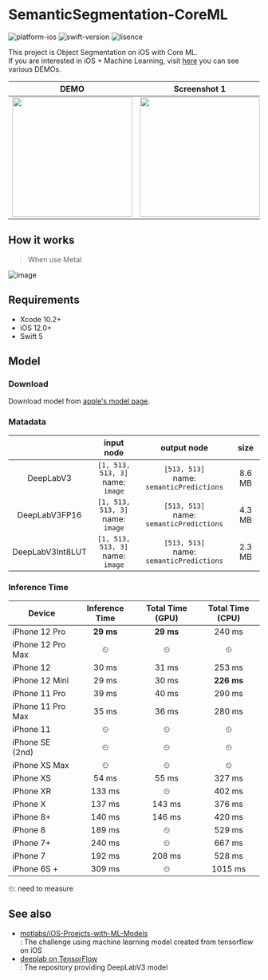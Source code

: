 # SemanticSegmentation-CoreML

![platform-ios](https://img.shields.io/badge/platform-ios-lightgrey.svg)
![swift-version](https://img.shields.io/badge/swift-5.0-red.svg)
![lisence](https://img.shields.io/badge/license-MIT-black.svg)

This project is Object Segmentation on iOS with Core ML.<br>If you are interested in iOS + Machine Learning, visit [here](https://github.com/motlabs/iOS-Proejcts-with-ML-Models) you can see various DEMOs.<br>

| DEMO                                                         | Screenshot 1                                  | Screenshot 2                                  | Screenshot 3                                  |
| ------------------------------------------------------------ | --------------------------------------------- | --------------------------------------------- | --------------------------------------------- |
| <img src="https://user-images.githubusercontent.com/37643248/99242802-167ad280-2843-11eb-959a-5fe3b169d8f0.gif" width=240px> | <img src="resource/IMG_3633.PNG" width=240px> | <img src="resource/IMG_3632.PNG" width=240px> | <img src="resource/IMG_3635.PNG" width=240px> |

## How it works

> When use Metal

![image](https://user-images.githubusercontent.com/37643248/100520189-da9b2200-31df-11eb-928f-db6f503ea4e0.png)

## Requirements

- Xcode 10.2+
- iOS 12.0+
- Swift 5

## Model

### Download

Download model from [apple's model page](https://developer.apple.com/machine-learning/models/).

### Matadata

|                  |             input node              |                 output node                 |  size  |
| :--------------: | :---------------------------------: | :-----------------------------------------: | :----: |
|    DeepLabV3     | `[1, 513, 513, 3]`<br>name: `image` | `[513, 513]`<br>name: `semanticPredictions` | 8.6 MB |
|  DeepLabV3FP16   | `[1, 513, 513, 3]`<br>name: `image` | `[513, 513]`<br>name: `semanticPredictions` | 4.3 MB |
| DeepLabV3Int8LUT | `[1, 513, 513, 3]`<br>name: `image` | `[513, 513]`<br>name: `semanticPredictions` | 2.3 MB |

### Inference Time

| Device            | Inference Time | Total Time (GPU) | Total Time (CPU) |
| ----------------- | :------------: | :--------------: | :--------------: |
| iPhone 12 Pro     |   **29 ms**    |    **29 ms**     |      240 ms      |
| iPhone 12 Pro Max |       ⏲        |        ⏲        |        ⏲        |
| iPhone 12         |     30 ms      |      31 ms       |     253 ms       |
| iPhone 12 Mini    |     29 ms      |      30 ms       |   **226 ms**     |
| iPhone 11 Pro     |     39 ms      |      40 ms       |      290 ms      |
| iPhone 11 Pro Max |     35 ms      |      36 ms       |      280 ms      |
| iPhone 11         |       ⏲        |        ⏲         |        ⏲        |
| iPhone SE (2nd)   |       ⏲        |        ⏲         |        ⏲        |
| iPhone XS Max     |       ⏲        |        ⏲         |        ⏲        |
| iPhone XS         |     54 ms      |      55 ms        |      327 ms      |
| iPhone XR         |     133 ms     |        ⏲         |      402 ms      |
| iPhone X          |     137 ms     |      143 ms       |      376 ms      |
| iPhone 8+         |     140 ms     |      146 ms       |      420 ms      |
| iPhone 8          |     189 ms     |        ⏲         |      529 ms      |
| iPhone 7+         |     240 ms     |        ⏲         |      667 ms      |
| iPhone 7          |     192 ms     |      208 ms       |      528 ms      |
| iPhone 6S +       |     309 ms     |        ⏲         |     1015 ms      |

⏲: need to measure

## See also

- [motlabs/iOS-Proejcts-with-ML-Models](https://github.com/motlabs/iOS-Proejcts-with-ML-Models)<br>
  : The challenge using machine learning model created from tensorflow on iOS
- [deeplab on TensorFlow](https://github.com/tensorflow/models/tree/master/research/deeplab)<br>
  : The repository providing DeepLabV3 model
